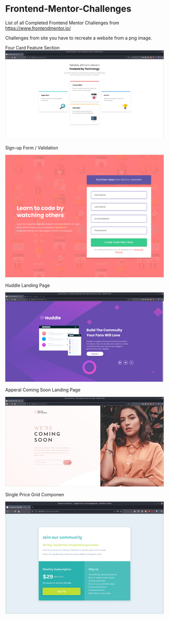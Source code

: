 # Frontend-Mentor-Challenges
List of all Completed Frontend Mentor Challenges from 
https://www.frontendmentor.io/

Challenges from site you have to recreate a website from a png image.


Four Card Feature Section 
![](https://raw.githubusercontent.com/codebyjustin/Frontend-Mentor-Challenges/master/Four%20Card%20Feature%20Section/3k8SW8ltux.gif)

Sign-up Form / Validation 

![](https://raw.githubusercontent.com/codebyjustin/Frontend-Mentor-Challenges/master/Sign-up%20Form/demo.gif)


Huddle Landing Page

![](https://raw.githubusercontent.com/codebyjustin/Frontend-Mentor-Challenges/master/huddle-landing-page/oKa1bT7AHp.gif)

Apperal Coming Soon Landing Page

![](https://raw.githubusercontent.com/codebyjustin/Frontend-Mentor-Challenges/master/Apperal%20Coming%20Soon%20Landing%20Page/r6v3gFBBuJ.gif)

Single Price Grid Componen

![](https://raw.githubusercontent.com/codebyjustin/Frontend-Mentor-Challenges/master/Single%20Price%20Grid%20Componen/Demo.gif)
